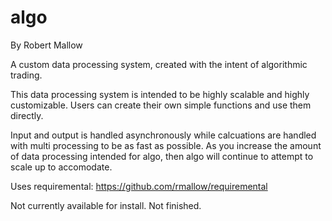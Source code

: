 # algo
By Robert Mallow

A custom data processing system, created with the intent of algorithmic trading.

This data processing system is intended to be highly scalable and highly customizable.
Users can create their own simple functions and use them directly.

Input and output is handled asynchronously while calcuations are handled with multi processing to be as fast as possible.
As you increase the amount of data processing intended for algo, then algo will continue to attempt to scale up to accomodate.

Uses requiremental:
https://github.com/rmallow/requiremental

Not currently available for install.
Not finished.